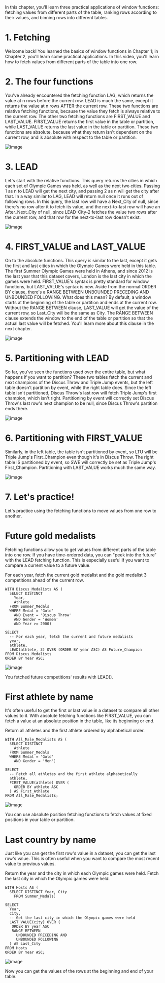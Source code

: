 In this chapter, you'll learn three practical applications of window functions: fetching values from different parts of the table, ranking rows according to their values, and binning rows into different tables.

# 1. Fetching

Welcome back! You learned the basics of window functions in Chapter 1; in Chapter 2, you'll learn some practical applications. In this video, you'll learn how to fetch values from different parts of the table into one row.

# 2. The four functions

You've already encountered the fetching function LAG, which returns the value at n rows before the current row. LEAD is much the same, except it returns the value at n rows AFTER the current row. These two functions are relative fetching functions, because the value they fetch is always relative to the current row. The other two fetching functions are FIRST_VALUE and LAST_VALUE. FIRST_VALUE returns the first value in the table or partition, while LAST_VALUE returns the last value in the table or partition. These two functions are absolute, because what they return isn't dependent on the current row, and is absolute with respect to the table or partition.

![image](https://github.com/artempohribnyi/datacamp/assets/113499718/17c76944-1b33-44be-b306-15459f860893)

# 3. LEAD

Let's start with the relative functions. This query returns the cities in which each set of Olympic Games was held, as well as the next two cities. Passing 1 as n to LEAD will get the next city, and passing 2 as n will get the city after that. In a way similar to LAG, LEAD will return null once it runs out of following rows. In this query, the last row will have a Next_City of null, since there's no row after it to fetch its value, and the next-to-last row will have an After_Next_City of null, since LEAD-City-2 fetches the value two rows after the current row, and that row for the next-to-last row doesn't exist.

![image](https://github.com/artempohribnyi/datacamp/assets/113499718/7eb299e2-4a79-4bdb-a476-d27b9e8137cd)

# 4. FIRST_VALUE and LAST_VALUE

On to the absolute functions. This query is similar to the last, except it gets the first and last cities in which the Olympic Games were held in this table. The first Summer Olympic Games were held in Athens, and since 2012 is the last year that this dataset covers, London is the last city in which the games were held. FIRST_VALUE's syntax is pretty standard for window functions, but LAST_VALUE's syntax is new. Aside from the normal ORDER BY clause, there's a RANGE BETWEEN UNBOUNDED PRECEDING AND UNBOUNDED FOLLOWING. What does this mean? By default, a window starts at the beginning of the table or partition and ends at the current row. Without the RANGE BETWEEN clause, LAST_VALUE will get the value of the current row, so Last_City will be the same as City. The RANGE BETWEEN clause extends the window to the end of the table or partition so that the actual last value will be fetched. You'll learn more about this clause in the next chapter.

![image](https://github.com/artempohribnyi/datacamp/assets/113499718/c874df49-1789-48fc-8ff7-73f6a6eab251)

# 5. Partitioning with LEAD

So far, you've seen the functions used over the entire table, but what happens if you want to partition? These two tables fetch the current and next champions of the Discus Throw and Triple Jump events, but the left table doesn't partition by event, while the right table does. Since the left table isn't partitioned, Discus Throw's last row will fetch Triple Jump's first champion, which isn't right. Partitioning by event will correctly set Discus Throw's last row's next champion to be null, since Discus Throw's partition ends there.

![image](https://github.com/artempohribnyi/datacamp/assets/113499718/6401b332-0bbb-405c-8ba0-61d1f69ad94e)

# 6. Partitioning with FIRST_VALUE

Similarly, in the left table, the table isn't partitioned by event, so LTU will be Triple Jump's First_Champion even though it's in Discus Throw. The right table IS partitioned by event, so SWE will correctly be set as Triple Jump's First_Champion. Partitioning with LAST_VALUE works much the same way.

![image](https://github.com/artempohribnyi/datacamp/assets/113499718/dc145988-367a-4676-9384-a8127e3b64df)

# 7. Let's practice!

Let's practice using the fetching functions to move values from one row to another.

# Future gold medalists

Fetching functions allow you to get values from different parts of the table into one row. If you have time-ordered data, you can "peek into the future" with the LEAD fetching function. This is especially useful if you want to compare a current value to a future value.

For each year, fetch the current gold medalist and the gold medalist 3 competitions ahead of the current row.

```
WITH Discus_Medalists AS (
  SELECT DISTINCT
    Year,
    Athlete
  FROM Summer_Medals
  WHERE Medal = 'Gold'
    AND Event = 'Discus Throw'
    AND Gender = 'Women'
    AND Year >= 2000)

SELECT
  -- For each year, fetch the current and future medalists
  year,
  athlete,
  LEAD(athlete, 3) OVER (ORDER BY year ASC) AS Future_Champion
FROM Discus_Medalists
ORDER BY Year ASC;
```

![image](https://github.com/artempohribnyi/datacamp/assets/113499718/f796441f-ae46-4754-9e8b-6ce5464ac06d)

You fetched future competitions' results with LEAD().

# First athlete by name

It's often useful to get the first or last value in a dataset to compare all other values to it. With absolute fetching functions like FIRST_VALUE, you can fetch a value at an absolute position in the table, like its beginning or end.

Return all athletes and the first athlete ordered by alphabetical order.

```
WITH All_Male_Medalists AS (
  SELECT DISTINCT
    Athlete
  FROM Summer_Medals
  WHERE Medal = 'Gold'
    AND Gender = 'Men')

SELECT
  -- Fetch all athletes and the first athlete alphabetically
  athlete,
  FIRST_VALUE(athlete) OVER (
    ORDER BY athlete ASC
  ) AS First_Athlete
FROM All_Male_Medalists;
```

![image](https://github.com/artempohribnyi/datacamp/assets/113499718/be101a2f-c322-47d2-bf18-867fdcff915d)

You can use absolute position fetching functions to fetch values at fixed positions in your table or partition.

# Last country by name

Just like you can get the first row's value in a dataset, you can get the last row's value. This is often useful when you want to compare the most recent value to previous values.

Return the year and the city in which each Olympic games were held.
Fetch the last city in which the Olympic games were held.

```
WITH Hosts AS (
  SELECT DISTINCT Year, City
    FROM Summer_Medals)

SELECT
  Year,
  City,
  -- Get the last city in which the Olympic games were held
  LAST_VALUE(city) OVER (
   ORDER BY year ASC
   RANGE BETWEEN
     UNBOUNDED PRECEDING AND
     UNBOUNDED FOLLOWING
  ) AS Last_City
FROM Hosts
ORDER BY Year ASC;
```

![image](https://github.com/artempohribnyi/datacamp/assets/113499718/a3d0f5b8-ceba-4581-9e76-4881a635a4fd)

Now you can get the values of the rows at the beginning and end of your table.


